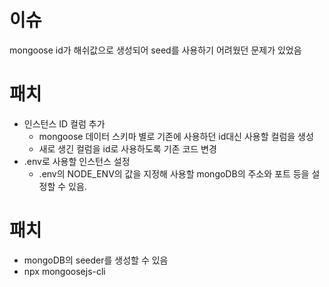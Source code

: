 # 이슈
mongoose id가 해쉬값으로 생성되어 seed를 사용하기 어려웠던 문제가 있었음

# 패치
- 인스턴스 ID 컬럼 추가
  - mongoose 데이터 스키마 별로 기존에 사용하던 id대신 사용할 컬럼을 생성
  - 새로 생긴 컬럼을 id로 사용하도록 기존 코드 변경
- .env로 사용할 인스턴스 설정
  - .env의 NODE_ENV의 값을 지정해 사용할 mongoDB의 주소와 포트 등을 설정할 수 있음.



# 패치

- mongoDB의 seeder를 생성할 수 있음
- npx mongoosejs-cli